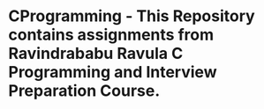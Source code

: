 # CProgramming - This Repository contains assignments from Ravindrababu Ravula C Programming and Interview Preparation Course.
